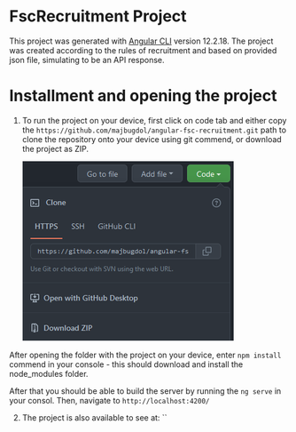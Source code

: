 # FscRecruitment Project

This project was generated with [Angular CLI](https://github.com/angular/angular-cli) version 12.2.18.
The project was created according to the rules of recruitment and based on provided json file, simulating to be an API response.

# Installment and opening the project

1. To run the project on your device, first click on code tab and either copy the `https://github.com/majbugdol/angular-fsc-recruitment.git` path to clone the repository onto your device using git commend, or download the project as ZIP.  


   ![Alt text](/./src/assets/readme%20screenshots/github-screenshot.png?raw=true "Github")

After opening the folder with the project on your device, enter `npm install` commend in your console - this should download and install the node_modules folder.

After that you should be able to build the server by running the `ng serve` in your consol. Then, navigate to `http://localhost:4200/`

2. The project is also available to see at: ``
